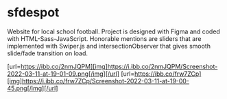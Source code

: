 # sfdespot
Website for local school football. Project is designed with Figma and coded with HTML-Sass-JavaScript. Honorable mentions are sliders that are implemented with Swiper.js and intersectionObserver that gives smooth slide/fade transition on load.

[url=https://ibb.co/2nmJQPM][img]https://i.ibb.co/2nmJQPM/Screenshot-2022-03-11-at-19-01-09.png[/img][/url] [url=https://ibb.co/frw7ZCp][img]https://i.ibb.co/frw7ZCp/Screenshot-2022-03-11-at-19-00-45.png[/img][/url]
